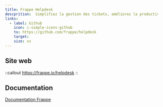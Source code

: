 ```yaml
---
title: Frappe Helpdesk
descprition:  Simplifiez la gestion des tickets, améliorez la productivité et garantissez une satisfaction client optimale.
links:
  - label: Github
    icon: i-simple-icons-github
    to: https://github.com/frappe/helpdesk
    target: 
    size: xs
---
```


## Site web

::callout
https://frappe.io/helpdesk
::

## Documentation

[Documentation Frappe](https://docs.frappe.io/helpdesk/introduction)




